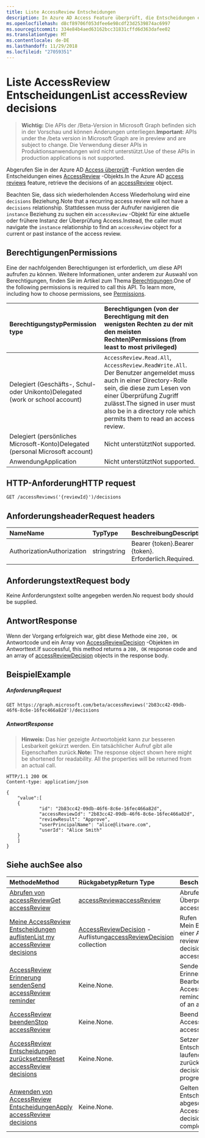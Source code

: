 ```yaml
---
title: Liste AccessReview Entscheidungen
description: In Azure AD Access Feature überprüft, die Entscheidungen eines AccessReview-Objekts abrufen.
ms.openlocfilehash: d8cf89706f053dfee6e98cdf23d2539874ac6997
ms.sourcegitcommit: 334e84b4aed63162bcc31831cffd6d363dafee02
ms.translationtype: MT
ms.contentlocale: de-DE
ms.lasthandoff: 11/29/2018
ms.locfileid: "27059351"
---
```

# <a name="list-accessreview-decisions"></a><span data-ttu-id="5b16e-103">Liste AccessReview Entscheidungen</span><span class="sxs-lookup"><span data-stu-id="5b16e-103">List accessReview decisions</span></span>

> <span data-ttu-id="5b16e-104">**Wichtig:** Die APIs der /Beta-Version in Microsoft Graph befinden sich in der Vorschau und können Änderungen unterliegen.</span><span class="sxs-lookup"><span data-stu-id="5b16e-104">**Important:** APIs under the /beta version in Microsoft Graph are in preview and are subject to change.</span></span> <span data-ttu-id="5b16e-105">Die Verwendung dieser APIs in Produktionsanwendungen wird nicht unterstützt.</span><span class="sxs-lookup"><span data-stu-id="5b16e-105">Use of these APIs in production applications is not supported.</span></span>

<span data-ttu-id="5b16e-106">Abgerufen Sie in der Azure AD [Access überprüft](../resources/accessreviews-root.md) -Funktion werden die Entscheidungen eines [AccessReview](../resources/accessreview.md) -Objekts.</span><span class="sxs-lookup"><span data-stu-id="5b16e-106">In the Azure AD [access reviews](../resources/accessreviews-root.md) feature, retrieve the decisions of an [accessReview](../resources/accessreview.md) object.</span></span>

<span data-ttu-id="5b16e-107">Beachten Sie, dass sich wiederholenden Access Wiederholung wird eine `decisions` Beziehung.</span><span class="sxs-lookup"><span data-stu-id="5b16e-107">Note that a recurring access review will not have a `decisions` relationship.</span></span>  <span data-ttu-id="5b16e-108">Stattdessen muss der Aufrufer navigieren die `instance` Beziehung zu suchen ein `accessReview` -Objekt für eine aktuelle oder frühere Instanz der Überprüfung Access.</span><span class="sxs-lookup"><span data-stu-id="5b16e-108">Instead, the caller must navigate the `instance` relationship to find an `accessReview` object for a current or past instance of the access review.</span></span>

## <a name="permissions"></a><span data-ttu-id="5b16e-109">Berechtigungen</span><span class="sxs-lookup"><span data-stu-id="5b16e-109">Permissions</span></span>
<span data-ttu-id="5b16e-p103">Eine der nachfolgenden Berechtigungen ist erforderlich, um diese API aufrufen zu können. Weitere Informationen, unter anderem zur Auswahl von Berechtigungen, finden Sie im Artikel zum Thema [Berechtigungen](/graph/permissions-reference).</span><span class="sxs-lookup"><span data-stu-id="5b16e-p103">One of the following permissions is required to call this API. To learn more, including how to choose permissions, see [Permissions](/graph/permissions-reference).</span></span>

|<span data-ttu-id="5b16e-112">Berechtigungstyp</span><span class="sxs-lookup"><span data-stu-id="5b16e-112">Permission type</span></span>                        | <span data-ttu-id="5b16e-113">Berechtigungen (von der Berechtigung mit den wenigsten Rechten zu der mit den meisten Rechten)</span><span class="sxs-lookup"><span data-stu-id="5b16e-113">Permissions (from least to most privileged)</span></span>              |
|:--------------------------------------|:---------------------------------------------------------|
|<span data-ttu-id="5b16e-114">Delegiert (Geschäfts-, Schul- oder Unikonto)</span><span class="sxs-lookup"><span data-stu-id="5b16e-114">Delegated (work or school account)</span></span>     | <span data-ttu-id="5b16e-115">`AccessReview.Read.All`, `AccessReview.ReadWrite.All`.</span><span class="sxs-lookup"><span data-stu-id="5b16e-115"></span></span>  <span data-ttu-id="5b16e-116">Der Benutzer angemeldet muss auch in einer Directory-Rolle sein, die diese zum Lesen von einer Überprüfung Zugriff zulässt.</span><span class="sxs-lookup"><span data-stu-id="5b16e-116">The signed in user must also be in a directory role which permits them to read an access review.</span></span> |
|<span data-ttu-id="5b16e-117">Delegiert (persönliches Microsoft-Konto)</span><span class="sxs-lookup"><span data-stu-id="5b16e-117">Delegated (personal Microsoft account)</span></span> | <span data-ttu-id="5b16e-118">Nicht unterstützt</span><span class="sxs-lookup"><span data-stu-id="5b16e-118">Not supported.</span></span> |
|<span data-ttu-id="5b16e-119">Anwendung</span><span class="sxs-lookup"><span data-stu-id="5b16e-119">Application</span></span>                            | <span data-ttu-id="5b16e-120">Nicht unterstützt</span><span class="sxs-lookup"><span data-stu-id="5b16e-120">Not supported.</span></span> |

## <a name="http-request"></a><span data-ttu-id="5b16e-121">HTTP-Anforderung</span><span class="sxs-lookup"><span data-stu-id="5b16e-121">HTTP request</span></span>
<!-- { "blockType": "ignored" } -->
```http
GET /accessReviews('{reviewId}')/decisions
```
## <a name="request-headers"></a><span data-ttu-id="5b16e-122">Anforderungsheader</span><span class="sxs-lookup"><span data-stu-id="5b16e-122">Request headers</span></span>
| <span data-ttu-id="5b16e-123">Name</span><span class="sxs-lookup"><span data-stu-id="5b16e-123">Name</span></span>         | <span data-ttu-id="5b16e-124">Typ</span><span class="sxs-lookup"><span data-stu-id="5b16e-124">Type</span></span>        | <span data-ttu-id="5b16e-125">Beschreibung</span><span class="sxs-lookup"><span data-stu-id="5b16e-125">Description</span></span> |
|:-------------|:------------|:------------|
| <span data-ttu-id="5b16e-126">Authorization</span><span class="sxs-lookup"><span data-stu-id="5b16e-126">Authorization</span></span> | <span data-ttu-id="5b16e-127">string</span><span class="sxs-lookup"><span data-stu-id="5b16e-127">string</span></span> | <span data-ttu-id="5b16e-128">Bearer \{token\}.</span><span class="sxs-lookup"><span data-stu-id="5b16e-128">Bearer \{token\}.</span></span> <span data-ttu-id="5b16e-129">Erforderlich.</span><span class="sxs-lookup"><span data-stu-id="5b16e-129">Required.</span></span> |

## <a name="request-body"></a><span data-ttu-id="5b16e-130">Anforderungstext</span><span class="sxs-lookup"><span data-stu-id="5b16e-130">Request body</span></span>
<span data-ttu-id="5b16e-131">Keine Anforderungstext sollte angegeben werden.</span><span class="sxs-lookup"><span data-stu-id="5b16e-131">No request body should be supplied.</span></span>

## <a name="response"></a><span data-ttu-id="5b16e-132">Antwort</span><span class="sxs-lookup"><span data-stu-id="5b16e-132">Response</span></span>
<span data-ttu-id="5b16e-133">Wenn der Vorgang erfolgreich war, gibt diese Methode eine `200, OK` Antwortcode und ein Array von [AccessReviewDecision](../resources/accessreviewdecision.md) -Objekten im Antworttext.</span><span class="sxs-lookup"><span data-stu-id="5b16e-133">If successful, this method returns a `200, OK` response code and an array of [accessReviewDecision](../resources/accessreviewdecision.md) objects in the response body.</span></span>

## <a name="example"></a><span data-ttu-id="5b16e-134">Beispiel</span><span class="sxs-lookup"><span data-stu-id="5b16e-134">Example</span></span>
##### <a name="request"></a><span data-ttu-id="5b16e-135">Anforderung</span><span class="sxs-lookup"><span data-stu-id="5b16e-135">Request</span></span>

<!-- {
  "blockType": "request",
  "name": "get_accessReview_decisions"
}-->
```http
GET https://graph.microsoft.com/beta/accessReviews('2b83cc42-09db-46f6-8c6e-16fec466a82d')/decisions
```

##### <a name="response"></a><span data-ttu-id="5b16e-136">Antwort</span><span class="sxs-lookup"><span data-stu-id="5b16e-136">Response</span></span>
><span data-ttu-id="5b16e-p106">**Hinweis:** Das hier gezeigte Antwortobjekt kann zur besseren Lesbarkeit gekürzt werden. Ein tatsächlicher Aufruf gibt alle Eigenschaften zurück.</span><span class="sxs-lookup"><span data-stu-id="5b16e-p106">**Note:** The response object shown here might be shortened for readability. All the properties will be returned from an actual call.</span></span>
<!-- {
  "blockType": "response",
  "truncated": true,
  "@odata.type": "microsoft.graph.accessReviewDecision",
  "isCollection": "true"
} -->
```http
HTTP/1.1 200 OK
Content-type: application/json

{
    "value":[
    {
            "id": "2b83cc42-09db-46f6-8c6e-16fec466a82d",
            "accessReviewId": "2b83cc42-09db-46f6-8c6e-16fec466a82d",
            "reviewResult": "Approve",
            "userPrincipalName": "alice@litware.com",
            "userId": "Alice Smith"
    }
    ]
}
```

## <a name="see-also"></a><span data-ttu-id="5b16e-139">Siehe auch</span><span class="sxs-lookup"><span data-stu-id="5b16e-139">See also</span></span>

| <span data-ttu-id="5b16e-140">Methode</span><span class="sxs-lookup"><span data-stu-id="5b16e-140">Method</span></span>           | <span data-ttu-id="5b16e-141">Rückgabetyp</span><span class="sxs-lookup"><span data-stu-id="5b16e-141">Return Type</span></span>    |<span data-ttu-id="5b16e-142">Beschreibung</span><span class="sxs-lookup"><span data-stu-id="5b16e-142">Description</span></span>|
|:---------------|:--------|:----------|
|[<span data-ttu-id="5b16e-143">Abrufen von accessReview</span><span class="sxs-lookup"><span data-stu-id="5b16e-143">Get accessReview</span></span>](accessreview-get.md) |  [<span data-ttu-id="5b16e-144">accessReview</span><span class="sxs-lookup"><span data-stu-id="5b16e-144">accessReview</span></span>](../resources/accessreview.md) |  <span data-ttu-id="5b16e-145">Abrufen einer Access-Überprüfung.</span><span class="sxs-lookup"><span data-stu-id="5b16e-145">Retrieve an access review.</span></span> |
|[<span data-ttu-id="5b16e-146">Meine AccessReview Entscheidungen auflisten</span><span class="sxs-lookup"><span data-stu-id="5b16e-146">List my accessReview decisions</span></span>](accessreview-listmydecisions.md) |        <span data-ttu-id="5b16e-147">[AccessReviewDecision](../resources/accessreviewdecision.md) -Auflistung</span><span class="sxs-lookup"><span data-stu-id="5b16e-147">[accessReviewDecision](../resources/accessreviewdecision.md) collection</span></span>|    <span data-ttu-id="5b16e-148">Rufen Sie als "Leser" Mein Entscheidungen von einer AccessReview.</span><span class="sxs-lookup"><span data-stu-id="5b16e-148">As a reviewer, get my decisions of an accessReview.</span></span>|
|[<span data-ttu-id="5b16e-149">AccessReview Erinnerung senden</span><span class="sxs-lookup"><span data-stu-id="5b16e-149">Send accessReview reminder</span></span>](accessreview-sendreminder.md) |       <span data-ttu-id="5b16e-150">Keine.</span><span class="sxs-lookup"><span data-stu-id="5b16e-150">None.</span></span>   |   <span data-ttu-id="5b16e-151">Senden Sie eine Erinnerung an die Bearbeiter ein AccessReview.</span><span class="sxs-lookup"><span data-stu-id="5b16e-151">Send a reminder to the reviewers of an accessReview.</span></span> |
|[<span data-ttu-id="5b16e-152">AccessReview beenden</span><span class="sxs-lookup"><span data-stu-id="5b16e-152">Stop accessReview</span></span>](accessreview-stop.md) |        <span data-ttu-id="5b16e-153">Keine.</span><span class="sxs-lookup"><span data-stu-id="5b16e-153">None.</span></span>   |   <span data-ttu-id="5b16e-154">Beenden einer AccessReview.</span><span class="sxs-lookup"><span data-stu-id="5b16e-154">Stop an accessReview.</span></span> |
|[<span data-ttu-id="5b16e-155">AccessReview Entscheidungen zurücksetzen</span><span class="sxs-lookup"><span data-stu-id="5b16e-155">Reset accessReview decisions</span></span>](accessreview-reset.md) |        <span data-ttu-id="5b16e-156">Keine.</span><span class="sxs-lookup"><span data-stu-id="5b16e-156">None.</span></span>   |   <span data-ttu-id="5b16e-157">Setzen Sie die Entscheidungen in einer laufenden AccessReview zurück.</span><span class="sxs-lookup"><span data-stu-id="5b16e-157">Reset the decisions in an in-progress accessReview.</span></span>|
|[<span data-ttu-id="5b16e-158">Anwenden von AccessReview Entscheidungen</span><span class="sxs-lookup"><span data-stu-id="5b16e-158">Apply accessReview decisions</span></span>](accessreview-apply.md) |        <span data-ttu-id="5b16e-159">Keine.</span><span class="sxs-lookup"><span data-stu-id="5b16e-159">None.</span></span>   |   <span data-ttu-id="5b16e-160">Gelten Sie die Entscheidungen aus einer abgeschlossenen AccessReview.</span><span class="sxs-lookup"><span data-stu-id="5b16e-160">Apply the decisions from a completed accessReview.</span></span>|


<!-- {
  "type": "#page.annotation",
  "description": "Get accessReview decisions",
  "keywords": "",
  "section": "documentation",
  "tocPath": ""
}-->
